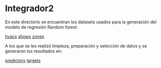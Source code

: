 # Integrador2

En este directorio se encuentran los datasets usados para la generación del modelo de regresión Random forest:

[hvacs](tr_hvacs.xlsx)
[shows](tr_shows.xlsx)
[zones](tr_zones.xlsx)

A los que se les realizó limpieza, preparación y selección de datos y se generaron los resultados en:

[predictors](predictors.xlsx)
[targets](target.xlsx)
